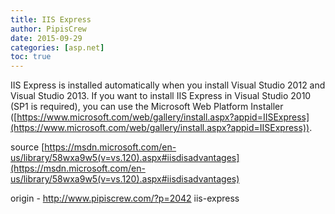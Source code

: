 ```yaml
---
title: IIS Express
author: PipisCrew
date: 2015-09-29
categories: [asp.net]
toc: true
---
```


IIS Express is installed automatically when you install Visual Studio 2012 and Visual Studio 2013. If you want to install IIS Express in Visual Studio 2010 (SP1 is required), you can use the Microsoft Web Platform Installer ([https://www.microsoft.com/web/gallery/install.aspx?appid=IISExpress](https://www.microsoft.com/web/gallery/install.aspx?appid=IISExpress)).

source [https://msdn.microsoft.com/en-us/library/58wxa9w5(v=vs.120).aspx#iisdisadvantages](https://msdn.microsoft.com/en-us/library/58wxa9w5(v=vs.120).aspx#iisdisadvantages)

origin - http://www.pipiscrew.com/?p=2042 iis-express